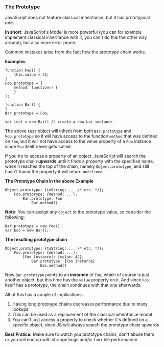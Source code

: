 ### The Prototype

JavaScript does not feature classical inheritance, but it has prototypical one.

**In short:** JavaScript's Model is more powerful (you can for example implement 
classical inheritance with it, you can't do this the other way around), but also 
more error prone.

Common mistakes arise from the fact how the prototype chain works.

**Examples**
    
    function Foo() {
        this.value = 42;
    }
    Foo.prototype = {
        method: function() {
        }
    };

    function Bar() {
    }
    Bar.prototype = Foo;

    var test = new Bar() // create a new bar instance

The above `test` object will inherit from both `Bar.prototype` and
`Foo.prototype` so it will have access to the function `method` that was defined
on `Foo`, but it will not have access to the value property of a `Foo` instance
since `Foo` itself never gets called.  

If you try to access a property of an object, JavaScript will search the
prototype chain **upwards** until it finds a property with the specified name,
when it reaches the top of the chain, namely `Object.prototype`, and still
hasn't found the property it will return `undefined`.

**The Prototype Chain in the above Example**

    Object.prototype: {toString: ... /* etc. */};
        Foo.prototype: {method: ...};
            Bar.prototype: Foo
                Bar.method()

**Note:** You can assign *any* `object` to the prototype value, so consider
the following:

    Bar.prototype = new Foo();
    var boo = new Bar();

**The resulting prototype chain**

    Object.prototype: {toString: ... /* etc. */};
        Foo.prototype: {method: ...};
            [Foo Instance]: {value: 42};
                Bar.prototype: [Foo Instance]
                    Bar.method()

Now `Bar.prototype` points to an **instance** of `Foo`, which of course is just
another object, but this time has the `value` property on it. And since `Foo`
itself has a prototype, the chain continues with that one afterwards.

All of this has a couple of implications:

 1. Having long prototype chains decreases performance due to many lookups
 2. This can be used as a replacement of the classical inheritance model 
 3. You can't just access a property to check whether it's defined on a specific
    object, since JS will always search the prototype chain upwards

**Best Pratice:** Make sure to watch you prototype chains, don't abuse them or
you will end up with strange bugs and/or horrible performance.

